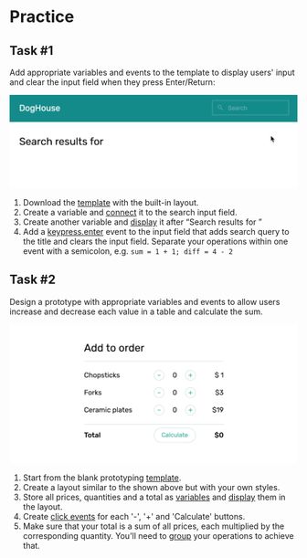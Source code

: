 # Practice

## Task #1

Add appropriate variables and events to the template to display users' input and clear the input field when they press Enter/Return:

![Search results demo](./images/search-results.gif)

1. Download the [template](https://firebasestorage.googleapis.com/v0/b/mockupless.appspot.com/o/self-practice%2Fdata%2Fsearch-results.html.zip?alt=media&token=c5166645-7005-456a-a9b1-e30d7957cd63) with the built-in layout.
2. Create a variable and [connect](./../Data/display.md#connecting-to-form-inputs) it to the search input field.
3. Create another variable and [display](./../Data/display.html#displaying-in-containers) it after “Search results for ”
4. Add a [keypress.enter](./events.md#keypress) event to the input field that adds search query to the title and clears the input field. Separate your operations within one event with a semicolon, e.g. `sum = 1 + 1; diff = 4 - 2`

## Task #2

Design a prototype with appropriate variables and events to allow users increase and decrease each value in a table and calculate the sum.

![Order demo](./images/order.gif)

1. Start from the blank prototyping [template](./../Setup/template.md#final-template).
2. Create a layout similar to the shown above but with your own styles.
3. Store all prices, quantities and a total as [variables](./../Data/variables.md#variables) and [display](./../Data/display.md#displaying-in-containers) them in the layout.
4. Create [click events](./events.md#click) for each '-', '+' and 'Calculate' buttons.
5. Make sure that your total is a sum of all prices, each multiplied by the corresponding quantity. You'll need to [group](./arithmetics.html#groupping) your operations to achieve that.

